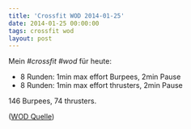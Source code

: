 ```yaml
---
title: 'Crossfit WOD 2014-01-25'
date: 2014-01-25 00:00:00 
tags: crossfit wod
layout: post
---
```

Mein *#crossfit* *#wod* für heute:

* 8 Runden: 1min max effort Burpees, 2min Pause 
* 8 Runden: 1min max effort thrusters, 2min Pause

146 Burpees, 74 thrusters.

([WOD Quelle][0])

[0]: http://www.crossfithh.de/1/post/2014/01/workout-saturday1.html

